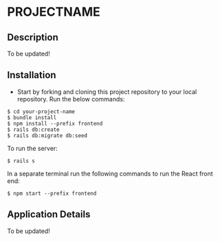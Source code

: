 # PROJECTNAME

## Description
To be updated!

## Installation

- Start by forking and cloning this project repository to your local repository. Run the below commands:

```console
$ cd your-project-name
$ bundle install
$ npm install --prefix frontend
$ rails db:create
$ rails db:migrate db:seed
```

To run the server:
```console
$ rails s
```

In a separate terminal run the following commands to run the React front end:
```console
$ npm start --prefix frontend
```
## Application Details
To be updated!
